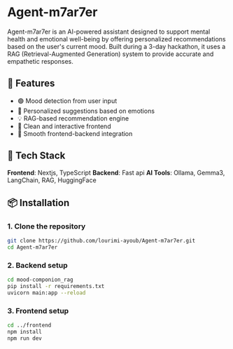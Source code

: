 ﻿# Agent-m7ar7er

Agent-m7ar7er is an AI-powered assistant designed to support mental health and emotional well-being by offering personalized recommendations based on the user's current mood. Built during a 3-day hackathon, it uses a RAG (Retrieval-Augmented Generation) system to provide accurate and empathetic responses.

## 🧠 Features

- 🟢 Mood detection from user input  
- 🧩 Personalized suggestions based on emotions  
- 💡 RAG-based recommendation engine  
- 🎨 Clean and interactive frontend  
- 🔗 Smooth frontend-backend integration

## 🚀 Tech Stack

**Frontend**: Nextjs, TypeScript
**Backend**: Fast api
**AI Tools**: Ollama, Gemma3, LangChain, RAG, HuggingFace

## 📦 Installation

### 1. Clone the repository

```bash
git clone https://github.com/lourimi-ayoub/Agent-m7ar7er.git
cd Agent-m7ar7er
```

### 2. Backend setup
```bash
cd mood-componion_rag
pip install -r requirements.txt
uvicorn main:app --reload
```

### 3. Frontend setup
```bash
cd ../frontend
npm install
npm run dev
```
